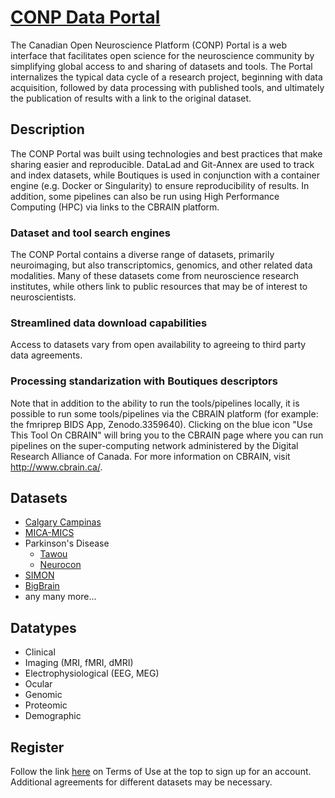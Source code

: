 # [CONP Data Portal](https://portal.conp.ca/)

The Canadian Open Neuroscience Platform (CONP) Portal is a web interface that facilitates open science for the neuroscience community by simplifying global access to and sharing of datasets and tools. The Portal internalizes the typical data cycle of a research project, beginning with data acquisition, followed by data processing with published tools, and ultimately the publication of results with a link to the original dataset.

## Description

The CONP Portal was built using technologies and best practices that make sharing easier and reproducible. DataLad and Git-Annex are used to track and index datasets, while Boutiques is used in conjunction with a container engine (e.g. Docker or Singularity) to ensure reproducibility of results. In addition, some pipelines can also be run using High Performance Computing (HPC) via links to the CBRAIN platform.

### Dataset and tool search engines

The CONP Portal contains a diverse range of datasets, primarily neuroimaging, but also transcriptomics, genomics, and other related data modalities. Many of these datasets come from neuroscience research institutes, while others link to public resources that may be of interest to neuroscientists.

### Streamlined data download capabilities

Access to datasets vary from open availability to agreeing to third party data agreements.

### Processing standarization with Boutiques descriptors

Note that in addition to the ability to run the tools/pipelines locally, it is possible to run some tools/pipelines via the CBRAIN platform (for example: the fmriprep BIDS App, Zenodo.3359640). Clicking on the blue icon "Use This Tool On CBRAIN" will bring you to the CBRAIN page where you can run pipelines on the super-computing network administered by the Digital Research Alliance of Canada. For more information on CBRAIN, visit http://www.cbrain.ca/.

## Datasets

- [Calgary Campinas](https://portal.conp.ca/dataset?id=projects/calgary-campinas)
- [MICA-MICS](https://portal.conp.ca/dataset?id=projects/mica-mics)
- Parkinson's Disease
  - [Tawou](https://portal.conp.ca/dataset?id=projects/Taowu)
  - [Neurocon](https://portal.conp.ca/dataset?id=projects/Neurocon)
- [SIMON](https://portal.conp.ca/dataset?id=projects/SIMON-dataset)
- [BigBrain](https://portal.conp.ca/dataset?id=projects/bigbrain-datalad)
- any many more...

## Datatypes

- Clinical
- Imaging (MRI, fMRI, dMRI)
- Electrophysiological (EEG, MEG)
- Ocular
- Genomic
- Proteomic
- Demographic

## Register

Follow the link [here](https://portal.conp.ca/index#) on Terms of Use at the top to
sign up for an account. Additional agreements for different datasets
may be necessary.
